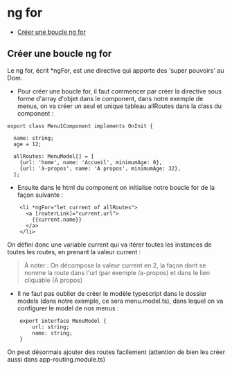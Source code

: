 # ng for

* [Créer une boucle ng for](#créer-une-boucle-ng-for)

## Créer une boucle ng for

Le ng for, écrit *ngFor, est une directive qui apporte des 'super pouvoirs' au Dom.

* Pour créer une boucle for, il faut commencer par créer la directive sous forme d'array d'objet dans le component, dans
 notre exemple de menus, on va créer un seul et unique tableau allRoutes dans la class du component :

```
export class Menu1Component implements OnInit {

  name: string;
  age = 12;

  allRoutes: MenuModel[] = [
    {url: 'home', name: 'Accueil', minimumAge: 0},
    {url: 'à-propos', name: 'A propos', minimumAge: 32},
  ];
```

* Ensuite dans le html du component on initialise notre boucle for de la façon suivante :

```
    <li *ngFor="let current of allRoutes">
      <a [routerLink]="current.url">
        {{current.name}}
      </a>
    </li>
```


On défini donc une variable current qui va itérer toutes les instances de toutes les routes, en prenant la valeur current :

> À noter : On décompose la valeur current en 2, la façon dont se nomme la route dans l'url (par exemple /a-propos) et 
> dans le lien cliquable (À propos)

* Il ne faut pas oublier de créer le modèle typescript dans le dossier models (dans notre exemple, ce sera menu.model.ts), dans
lequel on va configurer le model de nos menus :

```
    export interface MenuModel {
        url: string;
        name: string;
    }
```

On peut désormais ajouter des routes facilement (attention de bien les créer aussi dans app-routing.module.ts)
